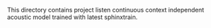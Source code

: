 This directory contains project listen continuous context independent acoustic model
trained with latest sphinxtrain.

